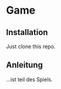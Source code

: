 Game
=====================

Installation
------------

Just clone this repo.

Anleitung
---------
...ist teil des Spiels.
